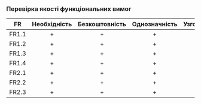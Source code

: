 ### Перевірка якості функціональних вимог
|  FR   |Необхідність|Безкоштовність|Однозначність|Узгодженність|Завершенність|Атомарність|Здійсненність|Відстежуваність|Перевіряємість|
|:-----:|:---:|:---:|:---:|:---:|:---:|:---:|:---:|:---:|:---:|
| FR1.1 |+|+|+|+|+|+|+|+|+|
| FR1.2 |+|+|+|+|+|+|+|+|+|
| FR1.3 |+|+|+|+|+|+|+|+|+|
| FR1.4 |+|+|+|+|+|+|+|+|+|
| FR2.1 |+|+|+|+|+|+|+|+|+|
| FR2.2 |+|+|+|+|+|+|+|+|+|
| FR2.3 |+|+|+|+|+|+|+|+|+|